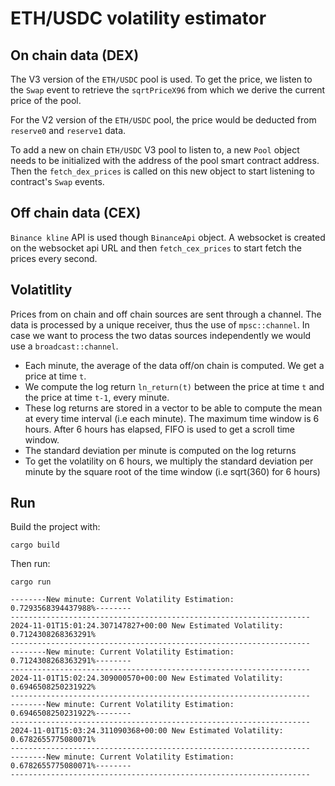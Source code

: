 # ETH/USDC volatility estimator

## On chain data (DEX)

The V3 version of the `ETH/USDC` pool is used. To get the price, we listen to the `Swap` event to retrieve the `sqrtPriceX96` from which we derive the current price of the pool.

For the V2 version of the `ETH/USDC` pool, the price would be deducted from `reserve0` and `reserve1` data.

To add a new on chain `ETH/USDC` V3 pool to listen to, a new `Pool` object needs to be initialized with the address of the pool smart contract address. Then the `fetch_dex_prices` is called on this new object to start listening to contract's `Swap` events.


## Off chain data (CEX)

`Binance kline` API is used though `BinanceApi` object. A websocket is created on the websocket api URL and then `fetch_cex_prices` to start fetch the prices every second.


## Volatitlity

Prices from on chain and off chain sources are sent through a channel. The data is processed by a unique receiver, thus the use of `mpsc::channel`. In case we want to process the two datas sources independently we would use a `broadcast::channel`.

* Each minute, the average of the data off/on chain is computed. We get a price at time `t`.
* We compute the log return `ln_return(t)` between the price at time `t` and the price at time `t-1`, every minute.
* These log returns are stored in a vector to be able to compute the mean at every time interval (i.e each minute). The maximum time window is 6 hours. After 6 hours has elapsed, FIFO is used to get a scroll time window.
* The standard deviation per minute is computed on the log returns
* To get the volatility on 6 hours, we multiply the standard deviation per minute by the square root of the time window (i.e sqrt(360) for 6 hours)

## Run 

Build the project with:

```
cargo build
```

Then run:

```
cargo run
```

```
--------New minute: Current Volatility Estimation: 0.7293568394437988%--------
-------------------------------------------------------------------
2024-11-01T15:01:24.307147827+00:00 New Estimated Volatility: 0.7124308268363291%
-------------------------------------------------------------------
--------New minute: Current Volatility Estimation: 0.7124308268363291%--------
-------------------------------------------------------------------
2024-11-01T15:02:24.309000570+00:00 New Estimated Volatility: 0.6946508250231922%
-------------------------------------------------------------------
--------New minute: Current Volatility Estimation: 0.6946508250231922%--------
-------------------------------------------------------------------
2024-11-01T15:03:24.311090368+00:00 New Estimated Volatility: 0.6782655775080071%
-------------------------------------------------------------------
--------New minute: Current Volatility Estimation: 0.6782655775080071%--------
-------------------------------------------------------------------
```